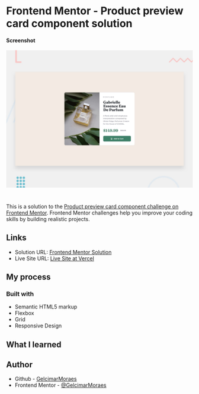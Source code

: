 # Frontend Mentor - Product preview card component solution

#### Screenshot
![Design preview for the Product preview card component coding challenge](./design/desktop-preview.jpg)

#

This is a solution to the [Product preview card component challenge on Frontend Mentor](https://www.frontendmentor.io/challenges/product-preview-card-component-GO7UmttRfa). Frontend Mentor challenges help you improve your coding skills by building realistic projects.


## Links

- Solution URL: [Frontend Mentor Solution](https://www.frontendmentor.io/solutions/product-preview-card-component-x33NMLwGot#comment-6326c031c84aca83447466c5)
- Live Site URL: [Live Site at Vercel](https://product-preview-card-component-main-gules.vercel.app/)


## My process

### Built with

- Semantic HTML5 markup
- Flexbox
- Grid
- Responsive Design

## What I learned

## Author

- Github - [GelcimarMoraes](https://github.com/GelcimarMoraes)
- Frontend Mentor - [@GelcimarMoraes](https://www.frontendmentor.io/profile/GelcimarMoraes)
